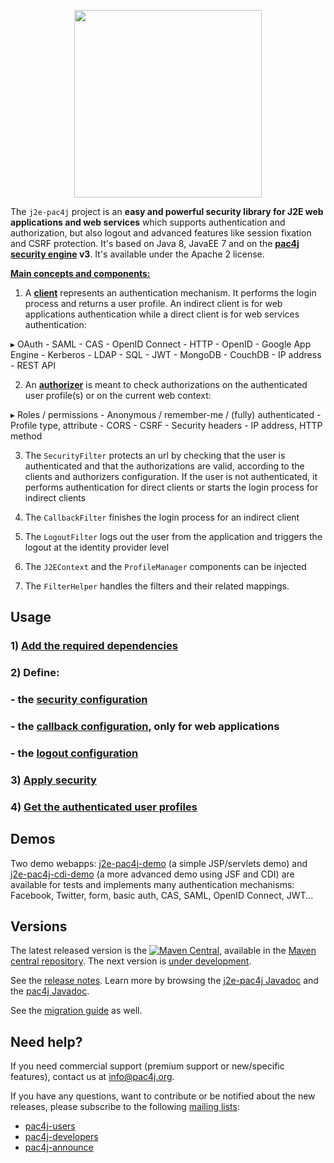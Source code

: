 <p align="center">
  <img src="https://pac4j.github.io/pac4j/img/logo-j2e.png" width="300" />
</p>

The `j2e-pac4j` project is an **easy and powerful security library for J2E web applications and web services** which supports authentication and authorization, but also logout and advanced features like session fixation and CSRF protection.
It's based on Java 8, JavaEE 7 and on the **[pac4j security engine](https://github.com/pac4j/pac4j) v3**. It's available under the Apache 2 license.

[**Main concepts and components:**](http://www.pac4j.org/docs/main-concepts-and-components.html)

1) A [**client**](http://www.pac4j.org/docs/clients.html) represents an authentication mechanism. It performs the login process and returns a user profile. An indirect client is for web applications authentication while a direct client is for web services authentication:

&#9656; OAuth - SAML - CAS - OpenID Connect - HTTP - OpenID - Google App Engine - Kerberos - LDAP - SQL - JWT - MongoDB - CouchDB - IP address - REST API

2) An [**authorizer**](http://www.pac4j.org/docs/authorizers.html) is meant to check authorizations on the authenticated user profile(s) or on the current web context:

&#9656; Roles / permissions - Anonymous / remember-me / (fully) authenticated - Profile type, attribute -  CORS - CSRF - Security headers - IP address, HTTP method

3) The `SecurityFilter` protects an url by checking that the user is authenticated and that the authorizations are valid, according to the clients and authorizers configuration. If the user is not authenticated, it performs authentication for direct clients or starts the login process for indirect clients

4) The `CallbackFilter` finishes the login process for an indirect client

5) The `LogoutFilter` logs out the user from the application and triggers the logout at the identity provider level

6) The `J2EContext` and the `ProfileManager` components can be injected

7) The `FilterHelper` handles the filters and their related mappings.


## Usage

### 1) [Add the required dependencies](https://github.com/pac4j/j2e-pac4j/wiki/Dependencies)

### 2) Define:

### - the [security configuration](https://github.com/pac4j/j2e-pac4j/wiki/Security-configuration)
### - the [callback configuration](https://github.com/pac4j/j2e-pac4j/wiki/Callback-configuration), only for web applications
### - the [logout configuration](https://github.com/pac4j/j2e-pac4j/wiki/Logout-configuration)

### 3) [Apply security](https://github.com/pac4j/j2e-pac4j/wiki/Apply-security)

### 4) [Get the authenticated user profiles](https://github.com/pac4j/j2e-pac4j/wiki/Get-the-authenticated-user-profiles)


## Demos

Two demo webapps: [j2e-pac4j-demo](https://github.com/pac4j/j2e-pac4j-demo) (a simple JSP/servlets demo) and [j2e-pac4j-cdi-demo](https://github.com/pac4j/j2e-pac4j-cdi-demo) (a more advanced demo using JSF and CDI) are available for tests and implements many authentication mechanisms: Facebook, Twitter, form, basic auth, CAS, SAML, OpenID Connect, JWT...


## Versions

The latest released version is the [![Maven Central](https://maven-badges.herokuapp.com/maven-central/org.pac4j/j2e-pac4j/badge.svg?style=flat)](https://maven-badges.herokuapp.com/maven-central/org.pac4j/j2e-pac4j), available in the [Maven central repository](https://repo.maven.apache.org/maven2).
The next version is [under development](https://github.com/pac4j/j2e-pac4j/wiki/Under-development).

See the [release notes](https://github.com/pac4j/j2e-pac4j/wiki/Release-Notes). Learn more by browsing the [j2e-pac4j Javadoc](http://www.javadoc.io/doc/org.pac4j/j2e-pac4j/4.1.0) and the [pac4j Javadoc](http://www.pac4j.org/apidocs/pac4j/3.3.0/index.html).

See the [migration guide](https://github.com/pac4j/j2e-pac4j/wiki/Migration-guide) as well.


## Need help?

If you need commercial support (premium support or new/specific features), contact us at [info@pac4j.org](mailto:info@pac4j.org).

If you have any questions, want to contribute or be notified about the new releases, please subscribe to the following [mailing lists](http://www.pac4j.org/mailing-lists.html):

- [pac4j-users](https://groups.google.com/forum/?hl=en#!forum/pac4j-users)
- [pac4j-developers](https://groups.google.com/forum/?hl=en#!forum/pac4j-dev)
- [pac4j-announce](https://groups.google.com/forum/?hl=en#!forum/pac4j-announce)
